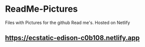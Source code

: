 # ReadMe-Pictures
Files with Pictures for the github Read me's. Hosted on Netlify

## https://ecstatic-edison-c0b108.netlify.app